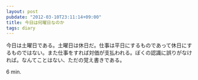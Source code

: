```yaml
---
layout: post
pubdate: "2012-03-10T23:11:14+09:00"
title: 今日は何曜日なのか
tags: diary
---
```

今日は土曜日である。土曜日は休日だ。仕事は平日にするものであって休日にするものではない。また仕事をすれば対価が支払われる。ぼくの認識に誤りがなければ。なんてことはない、ただの覚え書きである。

6 min.
